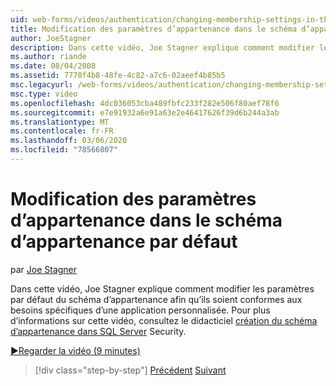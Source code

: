 ```yaml
---
uid: web-forms/videos/authentication/changing-membership-settings-in-the-default-membership-schema
title: Modification des paramètres d’appartenance dans le schéma d’appartenance par défaut | Microsoft Docs
author: JoeStagner
description: Dans cette vidéo, Joe Stagner explique comment modifier les paramètres par défaut du schéma d’appartenance afin qu’ils soient conformes aux besoins spécifiques d’une application personnalisée. Pré...
ms.author: riande
ms.date: 08/04/2008
ms.assetid: 7770f4b8-48fe-4c82-a7c6-02aeef4b85b5
msc.legacyurl: /web-forms/videos/authentication/changing-membership-settings-in-the-default-membership-schema
msc.type: video
ms.openlocfilehash: 4dc036053cba489fbfc233f282e506f80aef78f6
ms.sourcegitcommit: e7e91932a6e91a63e2e46417626f39d6b244a3ab
ms.translationtype: MT
ms.contentlocale: fr-FR
ms.lasthandoff: 03/06/2020
ms.locfileid: "78566807"
---
```

# <a name="changing-membership-settings-in-the-default-membership-schema"></a>Modification des paramètres d’appartenance dans le schéma d’appartenance par défaut

par [Joe Stagner](https://github.com/JoeStagner)

Dans cette vidéo, Joe Stagner explique comment modifier les paramètres par défaut du schéma d’appartenance afin qu’ils soient conformes aux besoins spécifiques d’une application personnalisée. Pour plus d’informations sur cette vidéo, consultez le didacticiel [création du schéma d’appartenance dans SQL Server](../../overview/older-versions-security/membership/creating-the-membership-schema-in-sql-server-vb.md) Security.

[&#9654;Regarder la vidéo (9 minutes)](https://channel9.msdn.com/Blogs/ASP-NET-Site-Videos/changing-membership-settings-in-the-default-membership-schema)

> [!div class="step-by-step"]
> [Précédent](configuring-sql-to-work-with-membership-schemas.md)
> [Suivant](creating-user-accounts-with-the-create-user-wizard.md)

